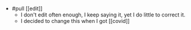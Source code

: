 - #pull [[edit]]
	- I don't edit often enough, I keep saying it, yet I do little to correct it.
	- I decided to change this when I got [[covid]]